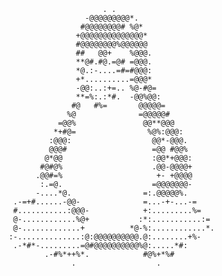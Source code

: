                                                                         
                                                                        
                                  . .                                   
                              -@@@@@@@@@*.                              
                             #@@@@@@@@# %@*                             
                            +@@@@@@@@@@@@@@*                            
                            #@@@@@@@@%@@@@@@                            
                            ##   @@+    %@@@.                           
                            **@#.#@.=@# =@@@.                           
                            *@.:-....=#=#@@@:                           
                            +*..........=@@@*                           
                            -@@:..:+=.. %@-#@=                          
                            **=%:.:*#.  -@@%@@:                         
                           #@   #%=       @@@@@=                        
                          %@              =@@@@@#                       
                        =@@%               @@**@@@                      
                       *+#@=                %@%:@@@:                    
                      :@@@:                  @@*-@@@.                   
                      @@@#                   =@@ #@@%                   
                     @*@@                    :@@*+@@@:                  
                    #@#@%                    .@@-@@@@+                  
                   .@@#=%                     +- +@@@@                  
                    :.=@.                    =@@@@@@@-                  
                   -....*@.                =:.@@@@@%.                   
              .-=+#......-@@-              =...-+-...-=                 
              #...........:@@@-            +:.........%=                
              @-............%@+           :*:...........:=              
              @-.............+          *@-%:............*.             
             :-..............:@:@@@@@@@@@@.@:........+%-                
              .-*#*-.........=@#@@@@@@@@@@%@:.....*#:                   
                     .-#%*++%*.            #@%+*%#                      
                           .                  .                         
                                                                        
                                                                        
